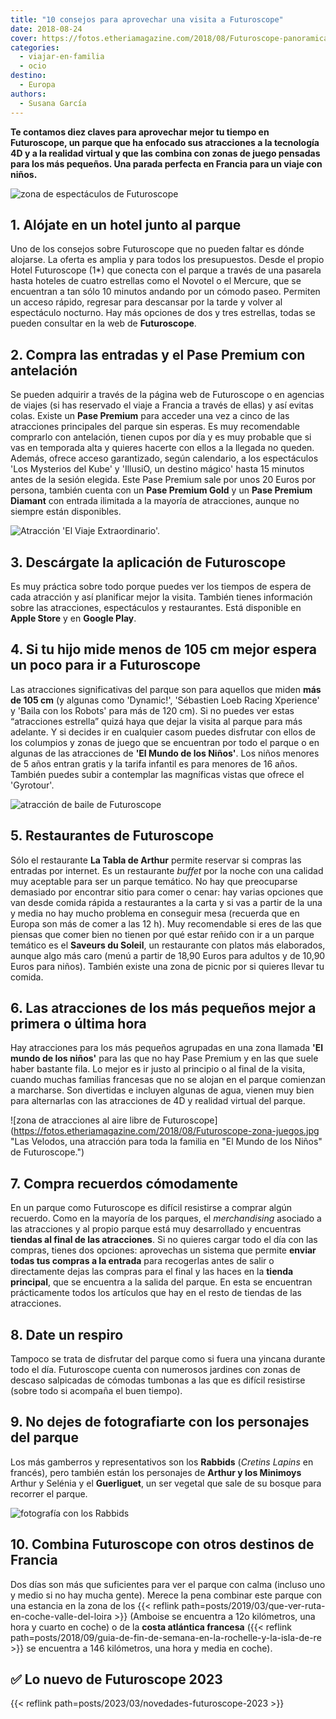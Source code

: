 ```yaml
---
title: "10 consejos para aprovechar una visita a Futuroscope"
date: 2018-08-24
cover: https://fotos.etheriamagazine.com/2018/08/Futuroscope-panoramica.jpg
categories: 
  - viajar-en-familia
  - ocio
destino: 
  - Europa
authors: 
  - Susana García
---
```


**Te contamos diez claves para aprovechar mejor tu tiempo en Futuroscope, un parque que 
ha enfocado sus atracciones a la tecnología 4D y a la realidad virtual y que las combina 
con zonas de juego pensadas para los más pequeños. Una parada perfecta en Francia para 
un viaje con niños.** 

![zona de espectáculos de Futuroscope](https://fotos.etheriamagazine.com/2018/08/Futuroscope-panoramica.jpg "Anfiteatro para espectáculos y edificio de la atracción de Tomas Pesquet.")

## 1\. Alójate en un hotel junto al parque

Uno de los consejos sobre Futuroscope que no pueden faltar es dónde alojarse. La oferta 
es amplia y para todos los presupuestos. Desde el propio Hotel Futuroscope (1\*) que 
conecta con el parque a través de una pasarela hasta hoteles de cuatro estrellas como el 
Novotel o el Mercure, que se encuentran a tan sólo 10 minutos andando por un cómodo 
paseo. Permiten un acceso rápido, regresar para descansar por la tarde y volver al 
espectáculo nocturno. Hay más opciones de dos y tres estrellas, todas se pueden 
consultar en la web de **Futuroscope**. 

## 2\. Compra las entradas y el Pase Premium con antelación

Se pueden adquirir a través de la página web de Futuroscope o en agencias de viajes (si 
has reservado el viaje a Francia a través de ellas) y así evitas colas. Existe un **Pase 
Premium** para acceder una vez a cinco de las atracciones principales del parque sin 
esperas. Es muy recomendable comprarlo con antelación, tienen cupos por día y es muy 
probable que si vas en temporada alta y quieres hacerte con ellos a la llegada no 
queden. Además, ofrece acceso garantizado, según calendario, a los espectáculos 'Los 
Mysterios del Kube' y 'IllusiO, un destino mágico' hasta 15 minutos antes de la sesión 
elegida. Este Pase Premium sale por unos 20 Euros por persona, también cuenta con un 
**Pase Premium Gold** y un **Pase Premium Diamant** con entrada ilimitada a la mayoría 
de atracciones, aunque no siempre están disponibles. 

![Atracción 'El Viaje Extraordinario'.](https://fotos.etheriamagazine.com/2018/08/Futuroscope-viaje-extraordinario.jpg "Atracción 'El Viaje Extraordinario'. © CUBE Creative")

## 3\. Descárgate la aplicación de Futuroscope

Es muy práctica sobre todo porque puedes ver los tiempos de espera de cada atracción y 
así planificar mejor la visita. También tienes información sobre las atracciones, 
espectáculos y restaurantes. Está disponible en **Apple Store** y en **Google Play**. 

## 4\. Si tu hijo mide menos de 105 cm mejor espera un poco para ir a Futuroscope

Las atracciones significativas del parque son para aquellos que miden **más de 105 cm** 
(y algunas como 'Dynamic!', 'Sébastien Loeb Racing Xperience' y 'Baila con los Robots' 
para más de 120 cm). Si no puedes ver estas “atracciones estrella” quizá haya que dejar 
la visita al parque para más adelante. Y si decides ir en cualquier casom puedes 
disfrutar con ellos de los columpios y zonas de juego que se encuentran por todo el 
parque o en algunas de las atracciones de **'El Mundo de los Niños'**. Los niños menores 
de 5 años entran gratis y la tarifa infantil es para menores de 16 años. También puedes 
subir a contemplar las magníficas vistas que ofrece el 'Gyrotour'. 

![atracción de baile de Futuroscope](https://fotos.etheriamagazine.com/2018/08/Futuroscope-bailando-con-robots.jpg "Para disfrutar de 'Bailando con Robots' hay que medir más de 120 cm. © ACI (JL AUDY-F JUILLE).")

## 5\. Restaurantes de Futuroscope

Sólo el restaurante **La Tabla de Arthur** permite reservar si compras las entradas por 
internet. Es un restaurante _buffet_ por la noche con una calidad muy aceptable para ser 
un parque temático. No hay que preocuparse demasiado por encontrar sitio para comer o 
cenar: hay varias opciones que van desde comida rápida a restaurantes a la carta y si 
vas a partir de la una y media no hay mucho problema en conseguir mesa (recuerda que en 
Europa son más de comer a las 12 h). Muy recomendable si eres de las que piensas que 
comer bien no tienen por qué estar reñido con ir a un parque temático es el **Saveurs du 
Soleil**, un restaurante con platos más elaborados, aunque algo más caro (menú a partir 
de 18,90 Euros para adultos y de 10,90 Euros para niños). También existe una zona de 
picnic por si quieres llevar tu comida. 

## 6\. Las atracciones de los más pequeños mejor a primera o última hora

Hay atracciones para los más pequeños agrupadas en una zona llamada **'El mundo de los 
niños'** para las que no hay Pase Premium y en las que suele haber bastante fila. Lo 
mejor es ir justo al principio o al final de la visita, cuando muchas familias francesas 
que no se alojan en el parque comienzan a marcharse. Son divertidas e incluyen algunas 
de agua, vienen muy bien para alternarlas con las atracciones de 4D y realidad virtual 
del parque. 

![zona de atracciones al aire libre de Futuroscope](https://fotos.etheriamagazine.com/2018/08/Futuroscope-zona-juegos.jpg "Las Velodos, una atracción para toda la familia en "El Mundo de los Niños" de Futuroscope.")

## 7\. Compra recuerdos cómodamente

En un parque como Futuroscope es difícil resistirse a comprar algún recuerdo. Como en la 
mayoría de los parques, el _merchandising_ asociado a las atracciones y al propio parque 
está muy desarrollado y encuentras **tiendas al final de las atracciones**. Si no 
quieres cargar todo el día con las compras, tienes dos opciones: aprovechas un sistema 
que permite **enviar todas tus compras a la entrada** para recogerlas antes de salir o 
directamente dejas las compras para el final y las haces en la **tienda principal**, que 
se encuentra a la salida del parque. En esta se encuentran prácticamente todos los 
artículos que hay en el resto de tiendas de las atracciones. 

## 8\. Date un respiro

Tampoco se trata de disfrutar del parque como si fuera una yincana durante todo el día. 
Futuroscope cuenta con numerosos jardines con zonas de descaso salpicadas de cómodas 
tumbonas a las que es difícil resistirse (sobre todo si acompaña el buen tiempo). 

## 9\. No dejes de fotografiarte con los personajes del parque

Los más gamberros y representativos son los **Rabbids** (_Cretins Lapins_ en francés), 
pero también están los personajes de **Arthur y los Minimoys** Arthur y Selénia y el 
**Guerliguet**, un ser vegetal que sale de su bosque para recorrer el parque. 

![fotografía con los Rabbids](https://fotos.etheriamagazine.com/2018/08/Futuroscope-rabbids.jpg "Los Rabbids sorprenden en cualquier momento. © Bruno Comtesse/D LAMING2")

## 10\. Combina Futuroscope con otros destinos de Francia

Dos días son más que suficientes para ver el parque con calma (incluso uno y medio si no 
hay mucha gente). Merece la pena combinar este parque con una estancia en la zona de los 
{{< reflink path=posts/2019/03/que-ver-ruta-en-coche-valle-del-loira >}} (Amboise se 
encuentra a 12o kilómetros, una hora y cuarto en coche) o de la **costa atlántica 
francesa** ({{< reflink 
path=posts/2018/09/guia-de-fin-de-semana-en-la-rochelle-y-la-isla-de-re >}} se encuentra 
a 146 kilómetros, una hora y media en coche). 

## ✅ Lo nuevo de Futuroscope 2023

{{< reflink path=posts/2023/03/novedades-futuroscope-2023 >}}
